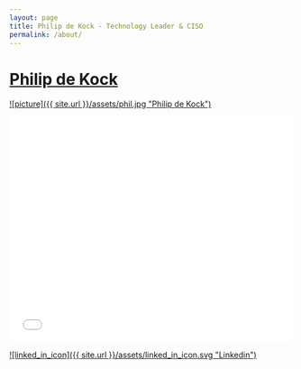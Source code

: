 ```yaml
---
layout: page
title: Philip de Kock - Technology Leader & CISO
permalink: /about/
---
```

# [Philip de Kock](https://za.linkedin.com/pub/philip-de-kock/3/686/5b9)

[![picture]({{ site.url }}/assets/phil.jpg "Philip de Kock")](https://za.linkedin.com/pub/philip-de-kock/3/686/5b9)
 
  <iframe frameborder="0" onload="resizeIframe(this)" 
style="max-width: 100%; width: 100% ;border-width: 0px; height: 400px; vertical-align: middle;"	src="CV.html">
</iframe>

[![linked_in_icon]({{ site.url }}/assets/linked_in_icon.svg "Linkedin")](https://za.linkedin.com/pub/philip-de-kock/3/686/5b9) 
